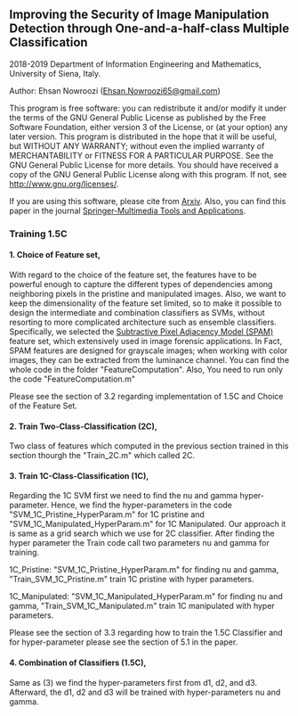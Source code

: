 ## Improving the Security of Image Manipulation Detection through One-and-a-half-class Multiple Classification

2018-2019 Department of Information Engineering and Mathematics, University of Siena, Italy.

Author:  Ehsan Nowroozi (Ehsan.Nowroozi65@gmail.com)

This program is free software: you can redistribute it and/or modify it under the terms of the GNU General Public License as published by the Free Software Foundation, either version 3 of the License, or (at your option) any later version. This program is distributed in the hope that it will be useful, but WITHOUT ANY WARRANTY; without even the implied warranty of MERCHANTABILITY or FITNESS FOR A PARTICULAR PURPOSE.  See the GNU General Public License for more details. You should have received a copy of the GNU General Public License along with this program. If not, see <http://www.gnu.org/licenses/>.

If you are using this software, please cite from [Arxiv](https://dblp.uni-trier.de/rec/bibtex/journals/corr/abs-1902-08446). Also, you can find this paper in the journal [Springer-Multimedia Tools and Applications](https://link.springer.com/article/10.1007%2Fs11042-019-08425-z).

### Training 1.5C

#### 1. Choice of Feature set,
   
   With regard to the choice of the feature set, the features have to be powerful enough to capture the different types of 
dependencies among neighboring pixels in the pristine and manipulated images. Also, we want to keep the dimensionality of
the feature set limited, so to make it possible to design the intermediate and combination classifiers as SVMs, without resorting to more complicated architecture such as ensemble classifiers. Specifically, we selected the [Subtractive Pixel Adjacency Model (SPAM)](http://dde.binghamton.edu/download/feature_extractors/download/spam686.m) feature set, which extensively used in image forensic applications. In Fact, SPAM features are designed for grayscale images; when working with color images, they can be extracted from the luminance channel. You can find the whole code in the folder "FeatureComputation". Also, You need to run only the code "FeatureComputation.m"

Please see the section of 3.2 regarding implementation of 1.5C and Choice of the Feature Set.

#### 2. Train Two-Class-Classification (2C),

Two class of features which computed in the previous section trained in this section thourgh the "Train_2C.m" which called 2C.

#### 3. Train 1C-Class-Classification (1C),

Regarding the 1C SVM first we need to find the nu and gamma hyper-parameter. Hence, we find the hyper-parameters in the code "SVM_1C_Pristine_HyperParam.m" for 1C pristine and "SVM_1C_Manipulated_HyperParam.m" for 1C Manipulated. Our approach it is same as a grid search which we use for 2C classifier. After finding the hyper parameter the Train code call two parameters nu
and gamma for training.

1C_Pristine: "SVM_1C_Pristine_HyperParam.m" for finding nu and gamma, "Train_SVM_1C_Pristine.m" train 1C pristine with hyper parameters.
   
1C_Manipulated: "SVM_1C_Manipulated_HyperParam.m" for finding nu and gamma, "Train_SVM_1C_Manipulated.m" train 1C manipulated with hyper parameters.

Please see the section of 3.3 regarding how to train the 1.5C Classifier and for hyper-parameter please see the section of 5.1 in the paper.

#### 4. Combination of Classifiers (1.5C),

Same as (3) we find the hyper-parameters first from d1, d2, and d3. Afterward, the d1, d2 and d3 will be trained with hyper-parameters nu and gamma.


